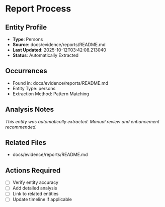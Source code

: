 # Report Process

## Entity Profile
- **Type**: Persons
- **Source**: docs/evidence/reports/README.md
- **Last Updated**: 2025-10-12T03:42:08.213040
- **Status**: Automatically Extracted

## Occurrences
- Found in: docs/evidence/reports/README.md
- Entity Type: persons
- Extraction Method: Pattern Matching

## Analysis Notes
*This entity was automatically extracted. Manual review and enhancement recommended.*

## Related Files
- docs/evidence/reports/README.md

## Actions Required
- [ ] Verify entity accuracy
- [ ] Add detailed analysis
- [ ] Link to related entities
- [ ] Update timeline if applicable
